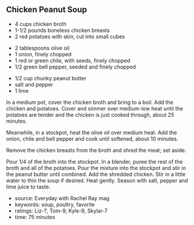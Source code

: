 Chicken Peanut Soup
-------------------

- 4 cups chicken broth
- 1-1/2 pounds boneless chicken breasts
- 2 red potatoes with skin, cut into small cubes
<!-- -->
- 2 tablespoons olive oil
- 1 onion, finely chopped
- 1 red or green chile, with seeds, finely chopped
- 1/2 green bell pepper, seeded and finely chopped
<!-- -->
- 1/2 cup chunky peanut butter
- salt and pepper
- 1 lime

In a medium pot, cover the chicken broth and bring to a boil.  Add the
chicken and potatoes.  Cover and simmer over medium-low heat until the
potatoes are tender and the chicken is just cooked through, about 25
minutes.

Meanwhile, in a stockpot, heat the olive oil over medium heat.  Add
the onion, chile and bell pepper and cook until softened, about 10
minutes.

Remove the chicken breasts from the broth and shred the meat; set
aside.

Pour 1/4 of the broth into the stockpot.  In a blender, puree the rest
of the broth and all of the potatoes.  Pour the mixture into the
stockpot and stir in the peanut butter until combined.  Add the
shredded chicken.  Stir in a little water to thin the soup if desired.
Heat gently.  Season with salt, pepper and lime juice to taste.

- source: Everyday with Rachel Ray mag
- keywords: soup, poultry, favorite
- ratings: Liz-?, Tom-9, Kyle-9, Skylar-7
- time: 75 minutes
